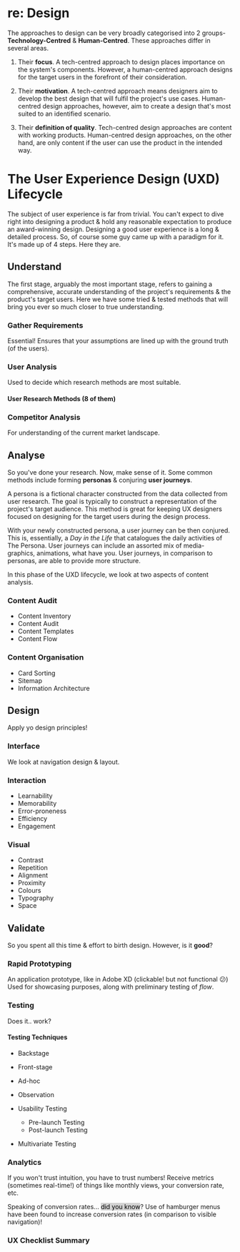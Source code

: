 # re: Design
The approaches to design can be very broadly categorised into 2 groups- **Technology-Centred** & **Human-Centred**. These approaches differ in several areas.

1. Their **focus**. A tech-centred approach to design places importance on the system's components. However, a human-centred approach designs for the target users in the forefront of their consideration.

1. Their **motivation**. A tech-centred approach means designers aim to develop the best design that will fulfil the project's use cases. Human-centred design approaches, however, aim to create a design that's most suited to an identified scenario.

1. Their **definition of quality**. Tech-centred design approaches are content with working products. Human-centred design approaches, on the other hand, are only content if the user can use the product in the intended way.

# The User Experience Design (UXD) Lifecycle
The subject of user experience is far from trivial. You can't expect to dive right into designing a product & hold any reasonable expectation to produce an award-winning design. Designing a good user experience is a long & detailed process. So, of course some guy came up with a paradigm for it. It's made up of 4 steps. Here they are.

## Understand
The first stage, arguably the most important stage, refers to gaining a comprehensive, accurate understanding of the project's requirements & the product's target users. Here we have some tried & tested methods that will bring you ever so much closer to true understanding.

### Gather Requirements
Essential! Ensures that your assumptions are lined up with the ground truth (of the users).

### User Analysis
Used to decide which research methods are most suitable.

#### User Research Methods (8 of them)

### Competitor Analysis
For understanding of the current market landscape.


## Analyse
So you've done your research. Now, make sense of it. Some common methods include forming **personas** & conjuring **user journeys**.

A persona is a fictional character constructed from the data collected from user research. The goal is typically to construct a representation of the project's target audience. This method is great for keeping UX designers focused on designing for the target users during the design process.

With your newly constructed persona, a user journey can be then conjured. This is, essentially, a *Day in the Life* that catalogues the daily activities of The Persona. User journeys can include an assorted mix of media- graphics, animations, what have you. User journeys, in comparison to personas, are able to provide more structure.

In this phase of the UXD lifecycle, we look at two aspects of content analysis.

### Content Audit
- Content Inventory
- Content Audit
- Content Templates
- Content Flow

### Content Organisation
- Card Sorting
- Sitemap
- Information Architecture


## Design
Apply yo design principles!

### Interface
We look at navigation design & layout.

### Interaction
- Learnability
- Memorability
- Error-proneness
- Efficiency
- Engagement

### Visual
- Contrast
- Repetition
- Alignment
- Proximity
- Colours
- Typography
- Space


## Validate
So you spent all this time & effort to birth design. However, is it **good**?

### Rapid Prototyping
An application prototype, like in Adobe XD (clickable! but not functional 😕) Used for showcasing purposes, along with preliminary testing of *flow*.

### Testing
Does it.. work?

#### Testing Techniques
- Backstage
- Front-stage
- Ad-hoc
- Observation

- Usability Testing
  - Pre-launch Testing
  - Post-launch Testing
- Multivariate Testing

### Analytics
If you won't trust intuition, you have to trust numbers! Receive metrics (sometimes real-time!) of things like monthly views, your conversion rate, etc.

Speaking of conversion rates... <mark style='background: rgb(210,210,210)'>did you know</mark>? Use of hamburger menus have been found to increase conversion rates (in comparison to visible navigation)!

### UX Checklist Summary
